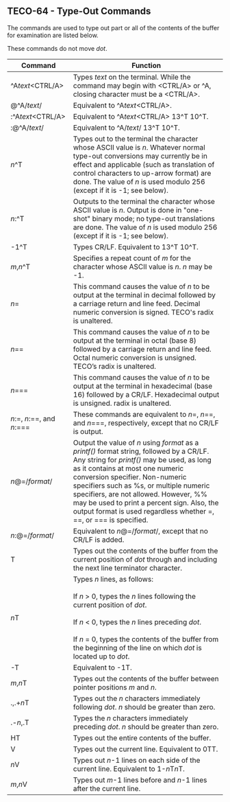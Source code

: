 ## TECO-64 - Type-Out Commands

The commands are used to type out part or all of the contents of
the buffer for examination are listed below.

These commands do not move *dot*.

| Command | Function |
| ------- | -------- |
| \^A*text*\<CTRL/A\> | Types *text* on the terminal. While the command may begin with \<CTRL/A\> or \^A, closing character must be a \<CTRL/A\>. |
| @^A/*text*/ | Equivalent to \^A*text*\<CTRL/A\>. |
| :\^A*text*\<CTRL/A\> | Equivalent to \^A*text*\<CTRL/A\> 13\^T 10\^T. |
| :@\^A/*text*/ | Equivalent to \^A/*text*/ 13\^T 10\^T. |
| *n*^T | Types out to the terminal the character whose ASCII value is *n*. Whatever normal type-out conversions may currently be in effect and applicable (such as translation of control characters to up-arrow format) are done. The value of *n* is used modulo 256 (except if it is -1; see below). |
| *n*:^T | Outputs to the terminal the character whose ASCII value is *n*. Output is done in "one-shot" binary mode; no type-out translations are done. The value of *n* is used modulo 256 (except if it is -1; see below). |
| -1^T | Types CR/LF. Equivalent to 13^T 10^T. |
| *m*,*n*^T | Specifies a repeat count of *m* for the character whose ASCII value is *n*. *n* may be -1. |
| *n*= | This command causes the value of *n* to be output at the terminal in decimal followed by a carriage return and line feed. Decimal numeric conversion is signed. TECO's radix is unaltered. |
| *n*== | This command causes the value of *n* to be output at the terminal in octal (base 8) followed by a carriage return and line feed. Octal numeric conversion is unsigned. TECO’s radix is unaltered. |
| *n*=== | This command causes the value of *n* to be output at the terminal in hexadecimal (base 16) followed by a CR/LF. Hexadecimal output is unsigned. radix is unaltered. |
*n*:=, *n*:==, and *n*:=== | These commands are equivalent to *n*=, *n*==, and *n*===, respectively, except that no CR/LF is output. |
| *n*@=/*format*/ | Output the value of *n* using *format* as a *printf()* format string, followed by a CR/LF. Any string for *printf()* may be used, as long as it contains at most one numeric conversion specifier. Non-numeric specifiers such as %s, or multiple numeric specifiers, are not allowed. However, %% may be used to print a percent sign. Also, the output format is used regardless whether =, ==, or === is specified. |
| *n*:@=/*format*/ | Equivalent to *n*@=/*format*/, except that no CR/LF is added. |
| T | Types out the contents of the buffer from the current position of *dot* through and including the next line terminator character. |
| *n*T | Types *n* lines, as follows: <br><br>If *n* \> 0, types the *n* lines following the current position of *dot*. <br><br>If *n* \< 0, types the *n* lines preceding *dot*. <br><br>If *n* = 0, types the contents of the buffer from the beginning of the line on which *dot* is located up to *dot*. |
| -T | Equivalent to -1T. |
| *m*,*n*T | Types out the contents of the buffer between pointer positions *m* and *n*. |
| .,.+*n*T | Types out the *n* characters immediately following *dot*. *n* should be greater than zero. |
| .-*n*,.T | Types the *n* characters immediately preceding *dot*. *n* should be greater than zero. |
| HT | Types out the entire contents of the buffer. |
| V | Types out the current line. Equivalent to 0TT. |
| *n*V | Types out *n*-1 lines on each side of the current line. Equivalent to 1-*n*T*n*T. |
| *m*,*n*V | Types out *m*-1 lines before and *n*-1 lines after the current line. |
